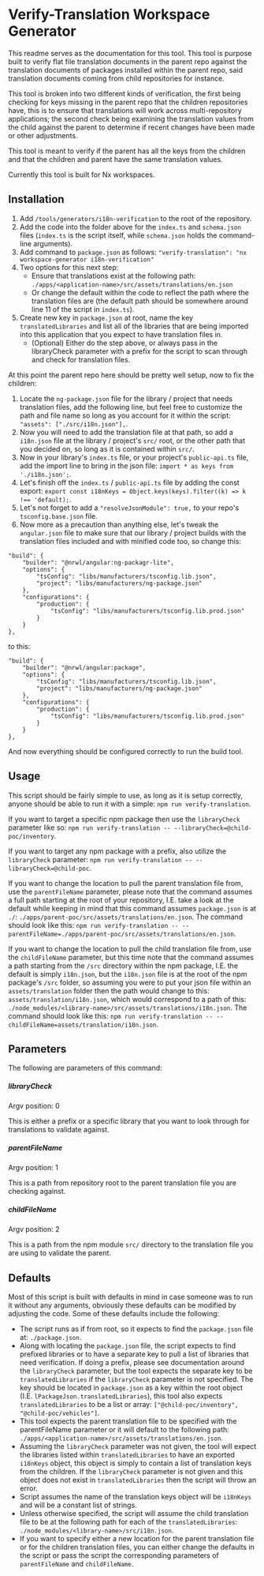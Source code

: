 # Verify-Translation Workspace Generator

This readme serves as the documentation for this tool. This tool is purpose built to verify flat file translation documents in the parent repo against the translation documents of packages installed within the parent repo, said translation documents coming from child repositories for instance.

This tool is broken into two different kinds of verification, the first being checking for keys missing in the parent repo that the children repositories have, this is to ensure that translations will work across multi-repository applications; the second check being examining the translation values from the child against the parent to determine if recent changes have been made or other adjustments.

This tool is meant to verify if the parent has all the keys from the children and that the children and parent have the same translation values.

Currently this tool is built for Nx workspaces.

## Installation

1. Add `/tools/generators/i18n-verification` to the root of the repository.
1. Add the code into the folder above for the `index.ts` and `schema.json` files (`index.ts` is the script itself, while `schema.json` holds the command-line arguments).
1. Add command to `package.json` as follows: `"verify-translation": "nx workspace-generator i18n-verification"`
1. Two options for this next step:
    - Ensure that translations exist at the following path: `./apps/<application-name>/src/assets/translations/en.json`
    - Or change the default within the code to reflect the path where the translation files are (the default path should be somewhere around line 11 of the script in `index.ts`).
1. Create new key in `package.json` at root, name the key `translatedLibraries` and list all of the libraries that are being imported into this application that you expect to have translation files in.
    - (Optional) Either do the step above, or always pass in the libraryCheck parameter with a prefix for the script to scan through and check for translation files.

At this point the parent repo here should be pretty well setup, now to fix the children:

1. Locate the `ng-package.json` file for the library / project that needs translation files, add the following line, but feel free to customize the path and file name so long as you account for it within the script: `"assets": ["./src/i18n.json"],`.
1. Now you will need to add the translation file at that path, so add a `i18n.json` file at the library / project's `src/` root, or the other path that you decided on, so long as it is contained within `src/`.
1. Now in your library's `index.ts` file, or your project's `public-api.ts` file, add the import line to bring in the json file: `import * as keys from './i18n.json';`.
1. Let's finish off the `index.ts` / `public-api.ts` file by adding the const export: `export const i18nKeys = Object.keys(keys).filter((k) => k !== 'default);`.
1. Let's not forget to add a `"resolveJsonModule": true,` to your repo's `tsconfig.base.json` file.
1. Now more as a precaution than anything else, let's tweak the `angular.json` file to make sure that our library / project builds with the translation files included and with minified code too, so change this:

```
"build": {
    "builder": "@nrwl/angular:ng-packagr-lite",
    "options": {
        "tsConfig": "libs/manufacturers/tsconfig.lib.json",
        "project": "libs/manufacturers/ng-package.json"
    },
    "configurations": {
        "production": {
            "tsConfig": "libs/manufacturers/tsconfig.lib.prod.json"
        }
    }
},
```

to this:

```
"build": {
    "builder": "@nrwl/angular:package",
    "options": {
        "tsConfig": "libs/manufacturers/tsconfig.lib.json",
        "project": "libs/manufacturers/ng-package.json"
    },
    "configurations": {
        "production": {
            "tsConfig": "libs/manufacturers/tsconfig.lib.prod.json"
        }
    }
},
```

And now everything should be configured correctly to run the build tool.

## Usage

This script should be fairly simple to use, as long as it is setup correctly, anyone should be able to run it with a simple: `npm run verify-translation`.

If you want to target a specific npm package then use the `libraryCheck` parameter like so: `npm run verify-translation -- --libraryCheck=@child-poc/inventory`.

If you want to target any npm package with a prefix, also utilize the `libraryCheck` parameter: `npm run verify-translation -- --libraryCheck=@child-poc`.

If you want to change the location to pull the parent translation file from, use the `parentFileName` parameter, please note that the command assumes a full path starting at the root of your repository, I.E. take a look at the default while keeping in mind that this command assumes `package.json` is at `./`: `./apps/parent-poc/src/assets/translations/en.json`. The command should look like this: `npm run verify-translation -- --parentFileName=./apps/parent-poc/src/assets/translations/en.json`.

If you want to change the location to pull the child translation file from, use the `childFileName` parameter, but this time note that the command assumes a path starting from the `/src` directory within the npm package, I.E. the default is simply `i18n.json`, but the `i18n.json` file is at the root of the npm package's `/src` folder, so assuming you were to put your json file within an `assets/translation` folder then the path would change to this: `assets/translation/i18n.json`, which would correspond to a path of this: `./node_modules/<library-name>/src/assets/translations/i18n.json`. The command should look like this: `npm run verify-translation -- --childFileName=assets/translation/i18n.json`.

## Parameters

The following are parameters of this command:

##### libraryCheck

Argv position: 0

This is either a prefix or a specific library that you want to look through for translations to validate against.

##### parentFileName

Argv position: 1

This is a path from repository root to the parent translation file you are checking against.

##### childFileName

Argv position: 2

This is a path from the npm module `src/` directory to the translation file you are using to validate the parent.

## Defaults

Most of this script is built with defaults in mind in case someone was to run it without any arguments, obviously these defaults can be modified by adjusting the code. Some of these defaults include the following:

-   The script runs as if from root, so it expects to find the `package.json` file at: `./package.json`.
-   Along with locating the `package.json` file, the script expects to find prefixed libraries or to have a separate key to pull a list of libraries that need verification. If doing a prefix, please see documentation around the `libraryCheck` parameter, but the tool expects the separate key to be `translatedLibraries` if the `libraryCheck` parameter is not specified. The key should be located in `package.json` as a key within the root object (I.E. `lPackageJson.translatedLibraries`), this tool also expects `translatedLibraries` to be a list or array: `["@child-poc/inventory", "@child-poc/vehicles"]`.
-   This tool expects the parent translation file to be specified with the parentFileName parameter or it will default to the following path: `./apps/<application-name>/src/assets/translations/en.json`.
-   Assuming the `libraryCheck` parameter was not given, the tool will expect the libraries listed within `translatedLibraries` to have an exported `i18nKeys` object, this object is simply to contain a list of translation keys from the children. If the `libraryCheck` parameter is not given and this object does not exist in `translatedLibraries` then the script will throw an error.
-   Script assumes the name of the translation keys object will be `i18nKeys` and will be a constant list of strings.
-   Unless otherwise specified, the script will assume the child translation file to be at the following path for each of the `translatedLibraries`: `./node_modules/<library-name>/src/i18n.json`.
-   If you want to specify either a new location for the parent translation file or for the children translation files, you can either change the defaults in the script or pass the script the corresponding parameters of `parentFileName` and `childFileName`.
